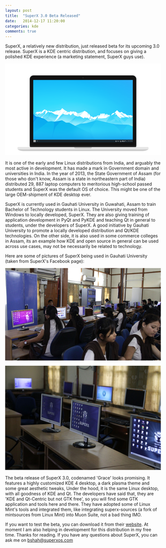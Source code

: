 ```yaml
---
layout: post
title:  "SuperX 3.0 Beta Released"
date:   2014-12-17 11:20:00
categories: kde
comments: true
---
```


SuperX, a relatively new distribution, just released beta for its upcoming 3.0 release. SuperX is a KDE centric distribution, and focuses on giving a polished KDE experience (a marketing statement, SuperX guys use).

![SuperX 3.0 Desktop](/images/superx-screenshot.png)

It is one of the early and few Linux distributions from India, and arguably the most active in development. It has made a mark in Government domain and universities in India. In the year of 2013, the State Government of Assam (for those who don't know, Assam is a state in northeastern part of India) distributed 29, 887 laptop computers to meritorious high-school passed students and SuperX was the default OS of choice. This might be one of the large OEM-shipment of KDE desktop ever.

SuperX is currently used in Gauhati University in Guwahati, Assam to train Bachelor of Technology students in Linux. The University moved from Windows to locally developed, SuperX. They are also giving training of application development in PyQt and PyKDE and teaching Qt in general to students, under the developers of SuperX. A good initiative by Gauhati University to promote a locally developed distribution and Qt/KDE technologies. On the other side, it is also used in some commerce colleges in Assam, its an example how KDE and open source in general can be used across  use cases, may not be necessarily be related to technology.

Here are some of pictures of SuperX being used in Gauhati University (taken from SuperX's Facebook page):

![Students in Gauhati University](/images/superx-gu-students.jpg)

![SuperX in Gauhati University](/images/superx-gu-computers.jpg)

The beta release of SuperX 3.0, codenamed 'Grace' looks promising. It features a highly customized KDE 4 desktop, a dark  plasma theme and some great aesthetic tweaks, Under the hood, it is the same Linux desktop, with all goodness of KDE and Qt. The developers have said that, they are 'KDE and Qt-Centric but not GTK free', so you will find some GTK application and tools here and there. They have adopted some of Linux Mint's tools and integrated them, like integrating superx-sources (a fork of mintsources from Linux Mint) into Muon Suite, not a bad thing IMO.

If you want to test the beta, you can download it from their [website](http://superxos.com). At moment I am also helping in development for this distribution in my free time. Thanks for reading. If you have any questions about SuperX, you can ask me on [bshah@superxos.com](mailto:bshah@superxos.com)
